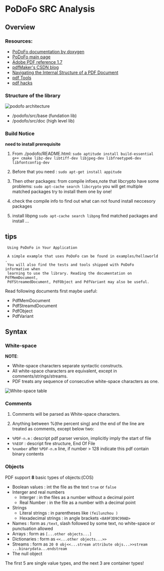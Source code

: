 PoDoFo SRC Analysis
===================

## Overview

### Resources:

* [PoDoFo documentation by doxygen](http://podofo.sourceforge.net/doc/html/index.html)
* [PoDoFo main page](http://podofo.sourceforge.net/)
* [Adobe PDF reference 1.7](https://www.google.com.hk/url?sa=t&rct=j&q=&esrc=s&source=web&cd=2&ved=0CC8QFjAB&url=http%3a%2f%2fwww%2eadobe%2ecom%2fdevnet%2facrobat%2fpdfs%2fpdf_reference_1-7%2epdf&ei=a3BvUvvXCcPPkwXA2YHoCw&usg=AFQjCNEEdHsq4jtVJroKeIYgRe8SVbhmfQ)
* [pdfMaker's CSDN blog](http://blog.csdn.net/pdfmaker/article/category/137486)
* [Navigating the Internal Structure of a PDF Document](http://www.planetpdf.com/developer/article.asp?ContentID=navigating_the_internal_struct&page=0)
* [pdf Tools](http://blog.didierstevens.com/programs/pdf-tools/)
* [pdf hacks](http://pdfhacks.wordpress.com/category/linux/)

### Structure of the library

![podofo architecture](https://raw.github.com/Universefei/podofomemo/master/src/feifigure/podofo_architecture.png)

* /podofo/src/base (fundation lib)
* /podofo/src/doc (high level lib)

### Build Notice

**need to install prerequisite**

1. From ./podofo/README.html:
`sudo aptitude install build-essential g++ cmake libz-dev libtiff-dev libjpeg-dev libfreetype6-dev libfontconfig-dev`

2. Before that you need :
`sudo apt-get install appitude`

3. Then other packages:
from compile infoes,note that libcrypto have some problems:
`sudo apt-cache search libcrypto`
you will get multiple matched packages
try to install them one by one!

4. check the compile info to find out what can not found
install neccesory packages

5. install libpng
`sudo apt-cache search libpng` find matched packages and install ...



## tips

```
 Using PoDoFo in Your Application

 A simple example that uses PoDoFo can be found in examples/helloworld . 
 You will also find the tests and tools shipped with PoDoFo informative when 
 learning to use the library. Reading the documentation on PdfMemDocument, 
 PdfStreamedDocument, PdfObject and PdfVariant may also be useful.

```
 
 Read following documents first maybe useful:
 
 * PdfMemDocument
 * PdfStreamdDocument
 * PdfObject
 * PdfVariant


## Syntax

### White-space

**NOTE**:

- White-space characters separate syntactic constructs.
- All white-space characters are equivalent, except in comments/strings/streams.
- PDF treats any sequence of consecutive white-space characters as one.

![White-space table](https://raw.github.com/Universefei/podofomemo/master/src/feifigure/whitespace.png)

### Comments

1. Comments will be parsed as White-space characters.
 
2. Anything between %(the percent sing) and the end of the line are treated as
   comments, except below two:

- `%PDF-n.m` : descript pdf parser version, implicitly imply the start of file
- `%%EOF`    : descript fire structure, End Of File
- `%number` after `%PDF-n.m` line, if number > 128 indicate this pdf contain binary contents

### Objects

PDF support **8** basic types of objects:(COS)

- Boolean values : int the file as the text `true` or `false`
- Interger and real numbers
	- Interger : in the files as a number without a decimal point
	- Real Number : in the file as a number with a decimal point
- Strings
	- Literal strings : in parentheses like  `(feilunzhou )`
	- Hexadecimal strings : in angle brackets `<8A9F3D9C99AD>`
- Names : form as `/text`, slash followed by some text, no white-space or punctuation allowed
- Arrays : form as `[...other objects...]`
- Dictionaries : form as `<<...other objects...>>`
- Streams : form as `20 0 obj<<...stream attribute objs...>>stream ...binarydata...endstream`
- The null object

The first 5 are single value types, and the next 3 are container types!


